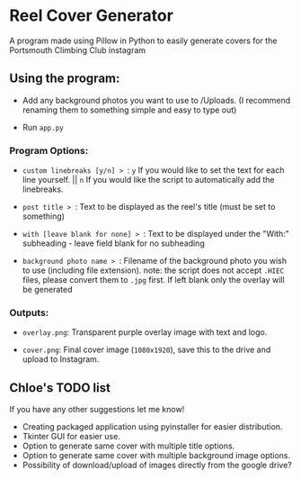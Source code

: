 # Reel Cover Generator

A program made using Pillow in Python to easily generate covers for the Portsmouth Climbing Club instagram

## Using the program:

- Add any background photos you want to use to /Uploads. (I recommend renaming them to something simple and easy to type out)

- Run `app.py`

### Program Options:

- `custom linebreaks [y/n] > `: `y` If you would like to set the text for each line yourself. || `n` If you would like the script to automatically add the linebreaks.

- `post title > `: Text to be displayed as the reel's title (must be set to something)

- `with [leave blank for none] > `: Text to be displayed under the "With:" subheading - leave field blank for no subheading

- `background photo name > `: Filename of the background photo you wish to use (including file extension). note: the script does not accept `.HIEC` files, please convert them to `.jpg` first. If left blank only the overlay will be generated

### Outputs:

- `overlay.png`: Transparent purple overlay image with text and logo.

- `cover.png`: Final cover image (`1080x1920`), save this to the drive and upload to Instagram. 

## Chloe's TODO list
If you have any other suggestions let me know!

- Creating packaged application using pyinstaller for easier distribution.
- Tkinter GUI for easier use.
- Option to generate same cover with multiple title options.
- Option to generate same cover with multiple background image options.
- Possibility of download/upload of images directly from the google drive?

